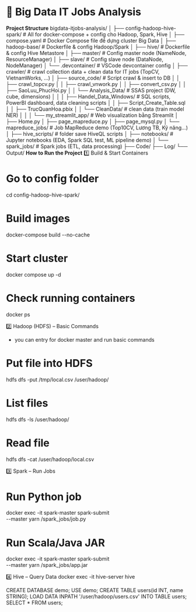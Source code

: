 # 🚀 Big Data IT Jobs Analysis
**Project Structure**
bigdata-itjobs-analysis/
│
├── config-hadoop-hive-spark/   # All for docker-compose + config cho Hadoop, Spark, Hive
│   ├── compose.yaml            # Docker Compose file để dựng cluster Big Data
│   ├── hadoop-base/            # Dockerfile & config Hadoop/Spark
│   ├── hive/                   # Dockerfile & config Hive Metastore
│   ├── master/                 # Config master node (NameNode, ResourceManager)
│   ├── slave/                  # Config slave node (DataNode, NodeManager)
│   └── .devcontainer/          # VSCode devcontainer config
│
├── crawler/                    # crawl collection data + clean data for IT jobs (TopCV, VietnamWorks, ...)
│   ├── source_code/            # Script crawl & insert to DB
│   │   ├── crawl_topcv.py
│   │   ├── crawl_vnwork.py
│   │   ├── convert_csv.py
│   │   ├── SaoLuu_PhucHoi.py
│   │   └── Analysis_Data/      # SSAS project (DW, cube, dimensions)
│   │
│   ├── Handel_Data_Windows/    # SQL scripts, PowerBI dashboard, data cleaning scripts
│   │   ├── Script_Create_Table.sql
│   │   ├── TrucQuanHoa.pbix
│   │   └── CleanData/          # clean data (train model NER)
│   │
│   └── my_streamlit_app/       # Web visualization bằng Streamlit
│       ├── Home.py
│       ├── page_mapreduce.py
│       ├── page_mysql.py
│       └── mapreduce_jobs/     # Job MapReduce demo (Top10CV, Lương TB, Kỹ năng...)
│
├── hive_scripts/               # folder save HiveQL scripts
│
├── notebooks/                  # Jupyter notebooks (EDA, Spark SQL test, ML pipeline demo)
│
└── spark_jobs/                 # Spark jobs (ETL, data processing)
    ├── Code/
    ├── Log/
    └── Output/
**How to Run the Project**
1️⃣ Build & Start Containers
# Go to config folder
cd config-hadoop-hive-spark/

# Build images
docker-compose build --no-cache

# Start cluster
docker compose up -d

# Check running containers
docker ps

2️⃣ Hadoop (HDFS) – Basic Commands
- you can entry for docker master and run basic commands
# Put file into HDFS
hdfs dfs -put /tmp/local.csv /user/hadoop/

# List files
hdfs dfs -ls /user/hadoop/

# Read file
hdfs dfs -cat /user/hadoop/local.csv

3️⃣ Spark – Run Jobs
# Run Python job
docker exec -it spark-master spark-submit \
  --master yarn /spark_jobs/job.py

# Run Scala/Java JAR
docker exec -it spark-master spark-submit \
  --master yarn /spark_jobs/app.jar

4️⃣ Hive – Query Data
docker exec -it hive-server hive

CREATE DATABASE demo;
USE demo;
CREATE TABLE users(id INT, name STRING);
LOAD DATA INPATH '/user/hadoop/users.csv' INTO TABLE users;
SELECT * FROM users;
